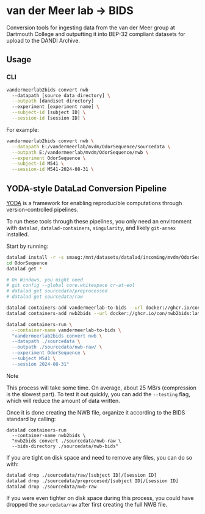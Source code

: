 # van der Meer lab → BIDS

Conversion tools for ingesting data from the van der Meer group at Dartmouth College and outputting it into BEP-32 compliant datasets for upload to the DANDI Archive.



## Usage

### CLI

```bash
vandermeerlab2bids convert nwb
  --datapath [source data directory] \
  --outpath [dandiset directory]
  --experiment [experiment name] \
  --subject-id [subject ID] \
  --session-id [session ID] \
```

For example:

```bash
vandermeerlab2bids convert nwb \
  --datapath E:/vandermeerlab/mvdm/OdorSequence/sourcedata \
  --outpath E:/vandermeerlab/mvdm/OdorSequence/nwb \
  --experiment OdorSequence \
  --subject-id M541 \
  --session-id M541-2024-08-31 \
```


## YODA-style DataLad Conversion Pipeline

[YODA](https://handbook.datalad.org/en/latest/basics/101-127-yoda.html) is a framework for enabling reproducible computations through version-controlled pipelines.

To run these tools through these pipelines, you only need an environment with `datalad`, `datalad-containers`, `singularity`, and likely `git-annex` installed.

Start by running:

```bash
datalad install -r -s smaug:/mnt/datasets/datalad/incoming/mvdm/OdorSequence
cd OdorSequence
datalad get *

# On Windows, you might need
# git config --global core.whitespace cr-at-eol
# datalad get sourcedata/preprocessed
# datalad get sourcedata/raw

datalad containers-add vandermeerlab-to-bids --url docker://ghcr.io/con/vandermeerlab-to-bids:dev
datalad containers-add nwb2bids --url docker://ghcr.io/con/nwb2bids:latest

datalad containers-run \
  --container-name vandermeerlab-to-bids \
  "vandermeerlab2bids convert nwb \
  --datapath ./sourcedata \
  --outpath ./sourcedata/nwb-raw/ \
  --experiment OdorSequence \
  --subject M541 \
  --session 2024-08-31"
```

> [!NOTE]
> This process will take some time.
> On average, about 25 MB/s (compression is the slowest part).
> To test it out quickly, you can add the `--testing` flag, which will reduce the amount of data written.

Once it is done creating the NWB file, organize it according to the BIDS standard by calling:

```
datalad containers-run
  --container-name nwb2bids \
  "nwb2bids convert ./sourcedata/nwb-raw \
  --bids-directory ./sourcedata/nwb-bids"
```

If you are tight on disk space and need to remove any files, you can do so with:

```bash
datalad drop ./sourcedata/raw/[subject ID]/[session ID]
datalad drop ./sourcedata/preprocesed/[subject ID]/[session ID]
datalad drop ./sourcedata/nwb-raw
```

If you were even tighter on disk space during this process, you could have dropped the `sourcedata/raw` after first creating the full NWB file.
